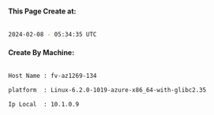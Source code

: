 
   
#### This Page Create at:

```bash

2024-02-08 - 05:34:35 UTC

```

#### Create By Machine:

```bash

Host Name : fv-az1269-134

platform  : Linux-6.2.0-1019-azure-x86_64-with-glibc2.35

Ip Local  : 10.1.0.9

```

